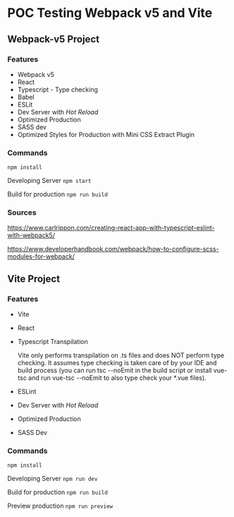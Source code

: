 # POC Testing Webpack v5 and Vite

## Webpack-v5 Project

### Features

- Webpack v5
- React
- Typescript - Type checking
- Babel
- ESLit
- Dev Server with *Hot Reload*
- Optimized Production
- SASS dev
- Optimized Styles for Production with Mini CSS Extract Plugin

### Commands

`npm install`

Developing Server `npm start`

Build for production `npm run build`


### Sources

https://www.carlrippon.com/creating-react-app-with-typescript-eslint-with-webpack5/

https://www.developerhandbook.com/webpack/how-to-configure-scss-modules-for-webpack/

## Vite Project

### Features

- Vite
- React
- Typescript Transpilation
  
  Vite only performs transpilation on .ts files and does NOT perform type checking. It assumes type checking is taken care of by your IDE and build process (you can run tsc --noEmit in the build script or install vue-tsc and run vue-tsc --noEmit to also type check your *.vue files).
- ESLint
- Dev Server with *Hot Reload*
- Optimized Production
- SASS Dev

### Commands

`npm install`

Developing Server `npm run dev`

Build for production `npm run build`

Preview production `npm run preview`

